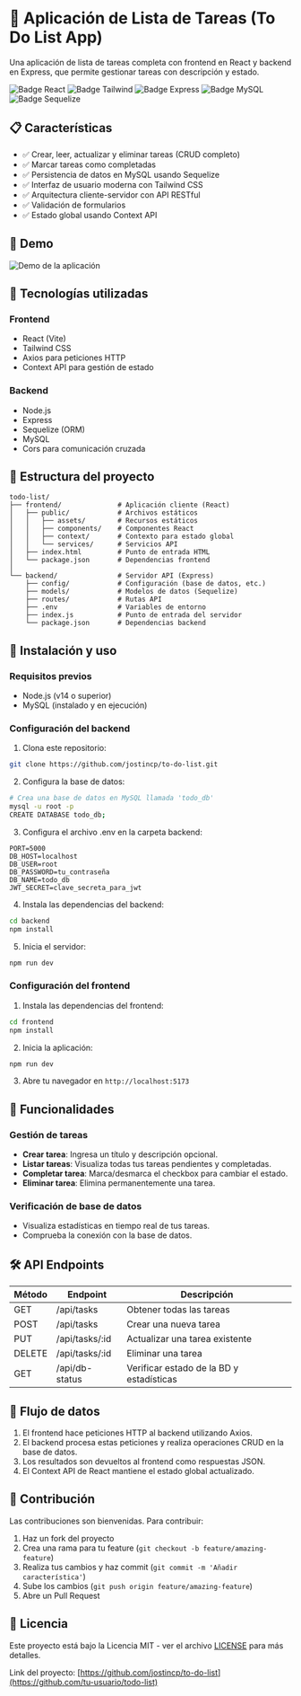 # 📝 Aplicación de Lista de Tareas (To Do List App)

Una aplicación de lista de tareas completa con frontend en React y backend en Express, que permite gestionar tareas con descripción y estado.

![Badge React](https://img.shields.io/badge/React-19.0.0-61DAFB?logo=react)
![Badge Tailwind](https://img.shields.io/badge/Tailwind-3.4.17-38B2AC?logo=tailwind-css)
![Badge Express](https://img.shields.io/badge/Express-4.21.2-000000?logo=express)
![Badge MySQL](https://img.shields.io/badge/MySQL-8.0-4479A1?logo=mysql)
![Badge Sequelize](https://img.shields.io/badge/Sequelize-6.37.6-52B0E7?logo=sequelize)

## 📋 Características

- ✅ Crear, leer, actualizar y eliminar tareas (CRUD completo)
- ✅ Marcar tareas como completadas
- ✅ Persistencia de datos en MySQL usando Sequelize
- ✅ Interfaz de usuario moderna con Tailwind CSS
- ✅ Arquitectura cliente-servidor con API RESTful
- ✅ Validación de formularios
- ✅ Estado global usando Context API

## 🚀 Demo

![Demo de la aplicación](https://via.placeholder.com/800x400?text=Demo+de+la+aplicaci%C3%B3n)

## 🔧 Tecnologías utilizadas

### Frontend
- React (Vite)
- Tailwind CSS
- Axios para peticiones HTTP
- Context API para gestión de estado

### Backend
- Node.js
- Express
- Sequelize (ORM)
- MySQL
- Cors para comunicación cruzada

## 📂 Estructura del proyecto

```
todo-list/
├── frontend/              # Aplicación cliente (React)
│   ├── public/            # Archivos estáticos
│   │   ├── assets/        # Recursos estáticos
│   │   ├── components/    # Componentes React
│   │   ├── context/       # Contexto para estado global
│   │   └── services/      # Servicios API
│   ├── index.html         # Punto de entrada HTML
│   └── package.json       # Dependencias frontend
│
└── backend/               # Servidor API (Express)
    ├── config/            # Configuración (base de datos, etc.)
    ├── models/            # Modelos de datos (Sequelize)
    ├── routes/            # Rutas API
    ├── .env               # Variables de entorno
    ├── index.js           # Punto de entrada del servidor
    └── package.json       # Dependencias backend
```

## 🔌 Instalación y uso

### Requisitos previos
- Node.js (v14 o superior)
- MySQL (instalado y en ejecución)

### Configuración del backend

1. Clona este repositorio:
```bash
git clone https://github.com/jostincp/to-do-list.git
```

2. Configura la base de datos:
```bash
# Crea una base de datos en MySQL llamada 'todo_db'
mysql -u root -p
CREATE DATABASE todo_db;
```

3. Configura el archivo .env en la carpeta backend:
```
PORT=5000
DB_HOST=localhost
DB_USER=root
DB_PASSWORD=tu_contraseña
DB_NAME=todo_db
JWT_SECRET=clave_secreta_para_jwt
```

4. Instala las dependencias del backend:
```bash
cd backend
npm install
```

5. Inicia el servidor:
```bash
npm run dev
```

### Configuración del frontend

1. Instala las dependencias del frontend:
```bash
cd frontend
npm install
```

2. Inicia la aplicación:
```bash
npm run dev
```

3. Abre tu navegador en `http://localhost:5173`

## 📱 Funcionalidades

### Gestión de tareas
- **Crear tarea**: Ingresa un título y descripción opcional.
- **Listar tareas**: Visualiza todas tus tareas pendientes y completadas.
- **Completar tarea**: Marca/desmarca el checkbox para cambiar el estado.
- **Eliminar tarea**: Elimina permanentemente una tarea.

### Verificación de base de datos
- Visualiza estadísticas en tiempo real de tus tareas.
- Comprueba la conexión con la base de datos.

## 🛠️ API Endpoints

| Método | Endpoint | Descripción |
|--------|----------|-------------|
| GET    | /api/tasks | Obtener todas las tareas |
| POST   | /api/tasks | Crear una nueva tarea |
| PUT    | /api/tasks/:id | Actualizar una tarea existente |
| DELETE | /api/tasks/:id | Eliminar una tarea |
| GET    | /api/db-status | Verificar estado de la BD y estadísticas |

## 🔄 Flujo de datos

1. El frontend hace peticiones HTTP al backend utilizando Axios.
2. El backend procesa estas peticiones y realiza operaciones CRUD en la base de datos.
3. Los resultados son devueltos al frontend como respuestas JSON.
4. El Context API de React mantiene el estado global actualizado.

## 🤝 Contribución

Las contribuciones son bienvenidas. Para contribuir:

1. Haz un fork del proyecto
2. Crea una rama para tu feature (`git checkout -b feature/amazing-feature`)
3. Realiza tus cambios y haz commit (`git commit -m 'Añadir característica'`)
4. Sube los cambios (`git push origin feature/amazing-feature`)
5. Abre un Pull Request

## 📜 Licencia

Este proyecto está bajo la Licencia MIT - ver el archivo [LICENSE](LICENSE) para más detalles.



Link del proyecto: [https://github.com/jostincp/to-do-list](https://github.com/tu-usuario/todo-list)

